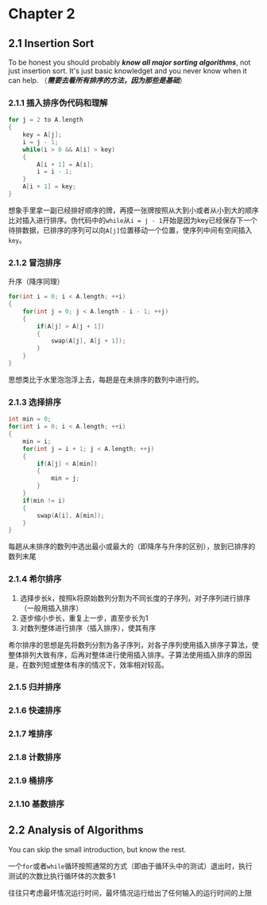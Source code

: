 # Chapter 2
## 2.1 Insertion Sort
To be honest you should probably ***know all major sorting algorithms***, not just insertion sort. It's just basic knowledget and you never know when it can help.
（***需要去看所有排序的方法，因为那些是基础***）

### 2.1.1 插入排序伪代码和理解
```C++
for j = 2 to A.length
{
    key = A[j];
    i = j - 1;
    while(i > 0 && A[i] > key)
    {
        A[i + 1] = A[i];
        i = i - 1;
    }
    A[i + 1] = key;
}
```
想象手里拿一副已经排好顺序的牌，再摸一张牌按照从大到小或者从小到大的顺序比对插入进行排序。伪代码中的``while``从``i = j - 1``开始是因为key已经保存下一个待排数据，已排序的序列可以向``A[j]``位置移动一个位置，使序列中间有空间插入``key``。

### 2.1.2 冒泡排序

升序（降序同理）
```C++
for(int i = 0; i < A.length; ++i)
{
    for(int j = 0; j < A.length - i - 1; ++j)
    {
        if(A[j] > A[j + 1])
        {
            swap(A[j], A[j + 1]);
        }
    }
}
```
思想类比于水里泡泡浮上去，每趟是在未排序的数列中进行的。

### 2.1.3 选择排序

```C++
int min = 0;
for(int i = 0; i < A.length; ++i)
{
    min = i;
    for(int j = i + 1; j < A.length; ++j)
    {
        if(A[j] < A[min])
        {
            min = j;
        }
    }
    if(min != i)
    {
        swap(A[i], A[min]);
    }
}
```
每趟从未排序的数列中选出最小或最大的（即降序与升序的区别），放到已排序的数列末尾

### 2.1.4 希尔排序

1. 选择步长k，按照k将原始数列分割为不同长度的子序列，对子序列进行排序（一般用插入排序）
2. 逐步缩小步长，重复上一步，直至步长为1
3. 对数列整体进行排序（插入排序），使其有序

希尔排序的思想是先将数列分割为各子序列，对各子序列使用插入排序子算法，使整体排列大致有序，后再对整体进行使用插入排序。子算法使用插入排序的原因是，在数列短或整体有序的情况下，效率相对较高。

### 2.1.5 归并排序
### 2.1.6 快速排序
### 2.1.7 堆排序
### 2.1.8 计数排序
### 2.1.9 桶排序
### 2.1.10 基数排序

## 2.2 Analysis of Algorithms
You can skip the small introduction, but know the rest.

一个``for``或者``while``循环按照通常的方式（即由于循环头中的测试）退出时，执行测试的次数比执行循环体的次数多1

往往只考虑最坏情况运行时间，最坏情况运行给出了任何输入的运行时间的上限